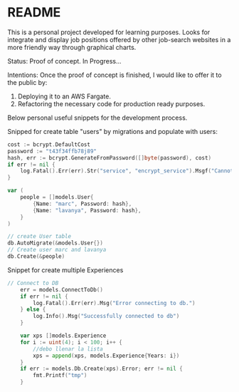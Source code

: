 # README
This is a personal project developed for learning purposes. Looks for integrate and display job positions offered by other job-search websites in a more friendly way through graphical charts.

Status: Proof of concept. In Progress...

Intentions: Once the proof of concept is finished, I would like to offer it to the public by:
1. Deploying it to an AWS Fargate.
2. Refactoring the necessary code for production ready purposes. 

Below personal useful snippets for the development process. 

Snipped for create table "users" by migrations and populate with users:

```go
cost := bcrypt.DefaultCost
password := "t43f34ffb78j89"
hash, err := bcrypt.GenerateFromPassword([]byte(password), cost)
if err != nil {
    log.Fatal().Err(err).Str("service", "encrypt_service").Msgf("Cannot encrypt pw")
}

var (
    people = []models.User{
        {Name: "marc", Password: hash},
        {Name: "lavanya", Password: hash},
    }
)

// create User table
db.AutoMigrate(&models.User{})
// Create user marc and lavanya
db.Create(&people)
```

Snippet for create multiple Experiences 

```go 
// Connect to DB
	err = models.ConnectToDb()
	if err != nil {
		log.Fatal().Err(err).Msg("Error connecting to db.")
	} else {
		log.Info().Msg("Successfully connected to db")
	}

	var xps []models.Experience
	for i := uint(4); i < 100; i++ {
		//debo llenar la lista
		xps = append(xps, models.Experience{Years: i})
	}
	if err := models.Db.Create(xps).Error; err != nil {
		fmt.Printf("tmp")
	}
```
